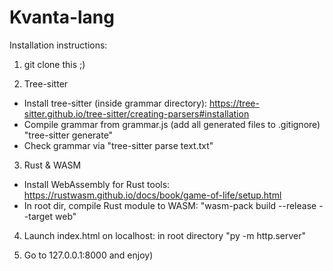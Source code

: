 # Kvanta-lang

Installation instructions:

1. git clone this ;)

2. Tree-sitter
 - Install tree-sitter (inside grammar directory): https://tree-sitter.github.io/tree-sitter/creating-parsers#installation
  - Compile grammar from grammar.js (add all generated files to .gitignore) "tree-sitter generate"
  - Check grammar via "tree-sitter parse text.txt"

3. Rust & WASM
 - Install WebAssembly for Rust tools: https://rustwasm.github.io/docs/book/game-of-life/setup.html
- In root dir, compile Rust module to WASM: "wasm-pack build --release --target web"

4. Launch index.html on localhost: in root directory "py -m http.server"

5. Go to 127.0.0.1:8000 and enjoy)

